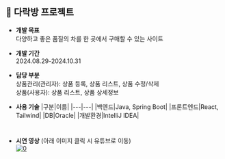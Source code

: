 ## 🍵 다락방 프로젝트
- <b>개발 목표</b>  
  다양하고 좋은 품질의 차를 한 곳에서 구매할 수 있는 사이트

  
- <b>개발 기간</b>  
  2024.08.29-2024.10.31

  
- <b>담당 부분</b>  
  상품관리(관리자): 상품 등록, 상품 리스트, 상품 수정/삭제  
  상품(사용자): 상품 리스트, 상품 상세정보

  
- <b>사용 기술</b>
  |구분|이름|
  |---|---|
  |백엔드|Java, Spring Boot|
  |프론트엔드|React, Tailwind|
  |DB|Oracle|
  |개발환경|IntelliJ IDEA|
#
- <b>시연 영상</b> (아래 이미지 클릭 시 유튜브로 이동)  
[![0](https://github.com/user-attachments/assets/0f7fd2f8-c3d9-4705-b44e-6764881eed33)](https://youtu.be/-eyMsl_N7UI)
